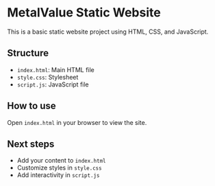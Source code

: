 # MetalValue Static Website

This is a basic static website project using HTML, CSS, and JavaScript.

## Structure
- `index.html`: Main HTML file
- `style.css`: Stylesheet
- `script.js`: JavaScript file

## How to use
Open `index.html` in your browser to view the site.

## Next steps
- Add your content to `index.html`
- Customize styles in `style.css`
- Add interactivity in `script.js`
